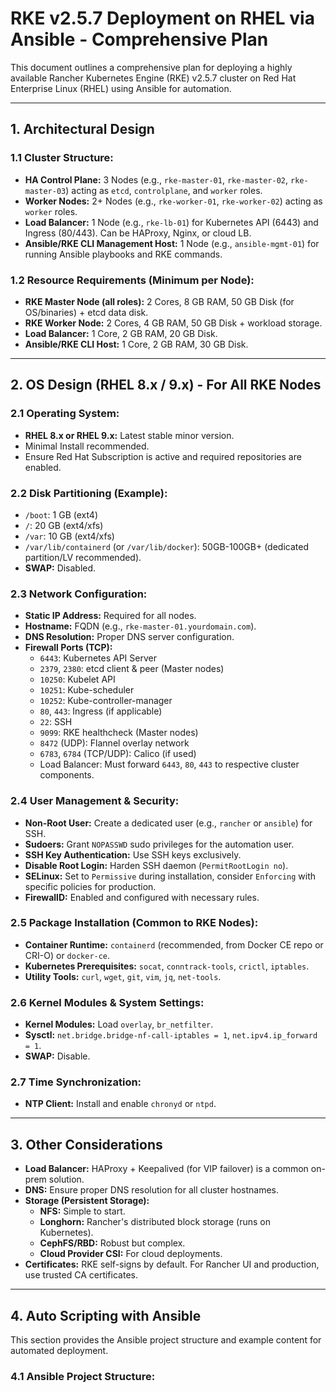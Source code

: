 # RKE v2.5.7 Deployment on RHEL via Ansible - Comprehensive Plan

This document outlines a comprehensive plan for deploying a highly available Rancher Kubernetes Engine (RKE) v2.5.7 cluster on Red Hat Enterprise Linux (RHEL) using Ansible for automation.

---

## 1. Architectural Design

### 1.1 Cluster Structure:
-   **HA Control Plane:** 3 Nodes (e.g., `rke-master-01`, `rke-master-02`, `rke-master-03`) acting as `etcd`, `controlplane`, and `worker` roles.
-   **Worker Nodes:** 2+ Nodes (e.g., `rke-worker-01`, `rke-worker-02`) acting as `worker` roles.
-   **Load Balancer:** 1 Node (e.g., `rke-lb-01`) for Kubernetes API (6443) and Ingress (80/443). Can be HAProxy, Nginx, or cloud LB.
-   **Ansible/RKE CLI Management Host:** 1 Node (e.g., `ansible-mgmt-01`) for running Ansible playbooks and RKE commands.

### 1.2 Resource Requirements (Minimum per Node):
-   **RKE Master Node (all roles):** 2 Cores, 8 GB RAM, 50 GB Disk (for OS/binaries) + etcd data disk.
-   **RKE Worker Node:** 2 Cores, 4 GB RAM, 50 GB Disk + workload storage.
-   **Load Balancer:** 1 Core, 2 GB RAM, 20 GB Disk.
-   **Ansible/RKE CLI Host:** 1 Core, 2 GB RAM, 30 GB Disk.

---

## 2. OS Design (RHEL 8.x / 9.x) - For All RKE Nodes

### 2.1 Operating System:
-   **RHEL 8.x or RHEL 9.x:** Latest stable minor version.
-   Minimal Install recommended.
-   Ensure Red Hat Subscription is active and required repositories are enabled.

### 2.2 Disk Partitioning (Example):
-   `/boot`: 1 GB (ext4)
-   `/`: 20 GB (ext4/xfs)
-   `/var`: 10 GB (ext4/xfs)
-   `/var/lib/containerd` (or `/var/lib/docker`): 50GB-100GB+ (dedicated partition/LV recommended).
-   **SWAP:** Disabled.

### 2.3 Network Configuration:
-   **Static IP Address:** Required for all nodes.
-   **Hostname:** FQDN (e.g., `rke-master-01.yourdomain.com`).
-   **DNS Resolution:** Proper DNS server configuration.
-   **Firewall Ports (TCP):**
    -   `6443`: Kubernetes API Server
    -   `2379`, `2380`: etcd client & peer (Master nodes)
    -   `10250`: Kubelet API
    -   `10251`: Kube-scheduler
    -   `10252`: Kube-controller-manager
    -   `80`, `443`: Ingress (if applicable)
    -   `22`: SSH
    -   `9099`: RKE healthcheck (Master nodes)
    -   `8472` (UDP): Flannel overlay network
    -   `6783`, `6784` (TCP/UDP): Calico (if used)
    -   Load Balancer: Must forward `6443`, `80`, `443` to respective cluster components.

### 2.4 User Management & Security:
-   **Non-Root User:** Create a dedicated user (e.g., `rancher` or `ansible`) for SSH.
-   **Sudoers:** Grant `NOPASSWD` sudo privileges for the automation user.
-   **SSH Key Authentication:** Use SSH keys exclusively.
-   **Disable Root Login:** Harden SSH daemon (`PermitRootLogin no`).
-   **SELinux:** Set to `Permissive` during installation, consider `Enforcing` with specific policies for production.
-   **FirewallD:** Enabled and configured with necessary rules.

### 2.5 Package Installation (Common to RKE Nodes):
-   **Container Runtime:** `containerd` (recommended, from Docker CE repo or CRI-O) or `docker-ce`.
-   **Kubernetes Prerequisites:** `socat`, `conntrack-tools`, `crictl`, `iptables`.
-   **Utility Tools:** `curl`, `wget`, `git`, `vim`, `jq`, `net-tools`.

### 2.6 Kernel Modules & System Settings:
-   **Kernel Modules:** Load `overlay`, `br_netfilter`.
-   **Sysctl:** `net.bridge.bridge-nf-call-iptables = 1`, `net.ipv4.ip_forward = 1`.
-   **SWAP:** Disable.

### 2.7 Time Synchronization:
-   **NTP Client:** Install and enable `chronyd` or `ntpd`.

---

## 3. Other Considerations

-   **Load Balancer:** HAProxy + Keepalived (for VIP failover) is a common on-prem solution.
-   **DNS:** Ensure proper DNS resolution for all cluster hostnames.
-   **Storage (Persistent Storage):**
    -   **NFS:** Simple to start.
    -   **Longhorn:** Rancher's distributed block storage (runs on Kubernetes).
    -   **CephFS/RBD:** Robust but complex.
    -   **Cloud Provider CSI:** For cloud deployments.
-   **Certificates:** RKE self-signs by default. For Rancher UI and production, use trusted CA certificates.

---

## 4. Auto Scripting with Ansible

This section provides the Ansible project structure and example content for automated deployment.

### 4.1 Ansible Project Structure:
